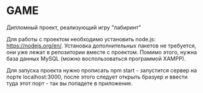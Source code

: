 # GAME
Дипломный проект, реализующий игру "лабиринт"

Для работы с проектом необходимо установить node.js: https://nodejs.org/en/. Установка дополнительных пакетов не требуется, они уже лежат в репозитории вместе с проектом.
Помимо этого, нужна база данных MySQL (можно воспользоваться программой XAMPP). 

Для запуска проекта нужно прописать npm start - запустится сервер на порте localhost:3000, после этого следует открыть бразуер и ввести туда этот порт - так вы попадете в приложение.


